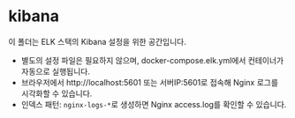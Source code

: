 # kibana

이 폴더는 ELK 스택의 Kibana 설정을 위한 공간입니다.

- 별도의 설정 파일은 필요하지 않으며, docker-compose.elk.yml에서 컨테이너가 자동으로 실행됩니다.
- 브라우저에서 http://localhost:5601 또는 서버IP:5601로 접속해 Nginx 로그를 시각화할 수 있습니다.
- 인덱스 패턴: `nginx-logs-*`로 생성하면 Nginx access.log를 확인할 수 있습니다.